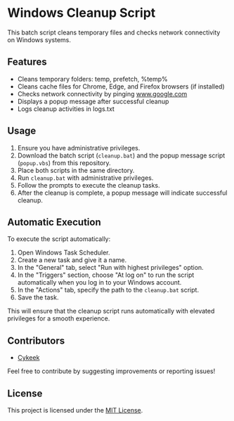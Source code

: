 # Windows Cleanup Script

This batch script cleans temporary files and checks network connectivity on Windows systems.

## Features

- Cleans temporary folders: temp, prefetch, %temp%
- Cleans cache files for Chrome, Edge, and Firefox browsers (if installed)
- Checks network connectivity by pinging www.google.com
- Displays a popup message after successful cleanup
- Logs cleanup activities in logs.txt

## Usage

1. Ensure you have administrative privileges.
2. Download the batch script (`cleanup.bat`) and the popup message script (`popup.vbs`) from this repository.
3. Place both scripts in the same directory.
4. Run `cleanup.bat` with administrative privileges.
5. Follow the prompts to execute the cleanup tasks.
6. After the cleanup is complete, a popup message will indicate successful cleanup.

## Automatic Execution

To execute the script automatically:

1. Open Windows Task Scheduler.
2. Create a new task and give it a name.
3. In the "General" tab, select "Run with highest privileges" option.
4. In the "Triggers" section, choose "At log on" to run the script automatically when you log in to your Windows account.
5. In the "Actions" tab, specify the path to the `cleanup.bat` script.
6. Save the task.

This will ensure that the cleanup script runs automatically with elevated privileges for a smooth experience.

## Contributors

- [Cykeek](https://github.com/Cykeek)

Feel free to contribute by suggesting improvements or reporting issues!

## License

This project is licensed under the [MIT License](https://github.com/Cykeek/WindowsCleanup/blob/test/LICENSE).
